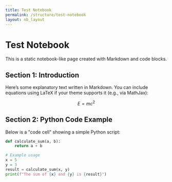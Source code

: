 ```yaml
---
title: Test Notebook
permalink: /structure/test-notebook
layout: nb_layout
---
```


# Test Notebook

This is a static notebook-like page created with Markdown and code blocks.

## Section 1: Introduction
Here’s some explanatory text written in Markdown. You can include equations using LaTeX if your theme supports it (e.g., via MathJax):

$$ E = mc^2 $$

## Section 2: Python Code Example
Below is a "code cell" showing a simple Python script:

```python
def calculate_sum(a, b):
    return a + b

# Example usage
x = 5
y = 3
result = calculate_sum(x, y)
print(f"The sum of {x} and {y} is {result}")
```
